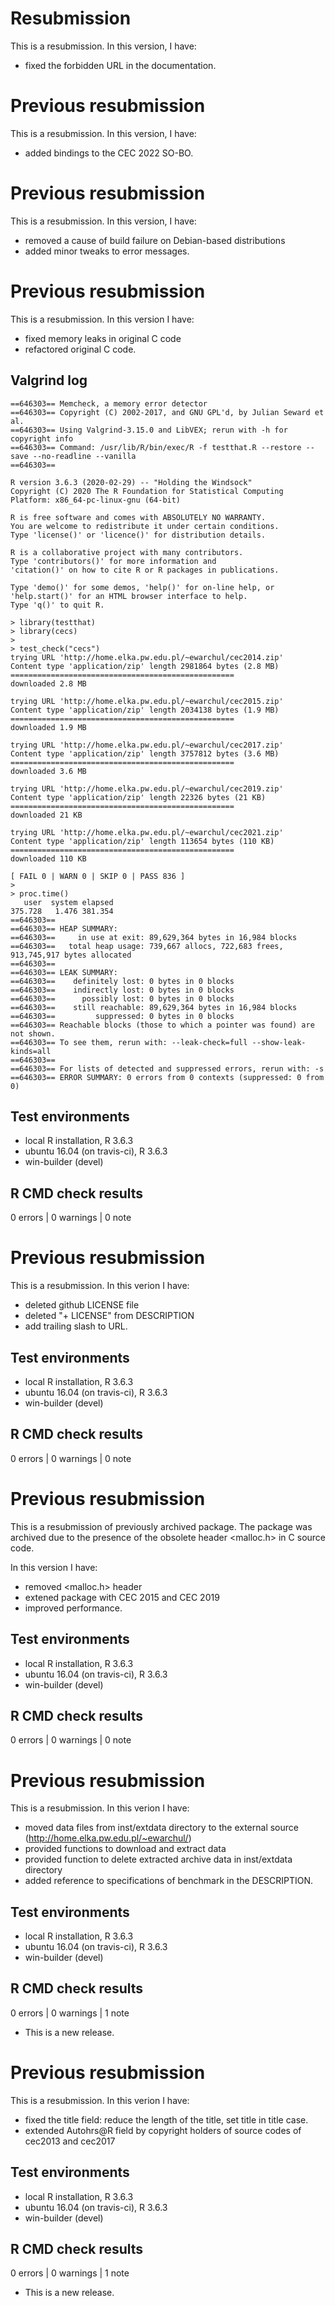 # Resubmission 

This is a resubmission. In this version, I have:

* fixed the forbidden URL in the documentation. 

# Previous resubmission

This is a resubmission. In this version, I have:

* added bindings to the CEC 2022 SO-BO.

# Previous resubmission

This is a resubmission. In this version, I have:

* removed a cause of build failure on Debian-based distributions
* added minor tweaks to error messages.

# Previous resubmission

This is a resubmission. In this version I have:

* fixed memory leaks in original C code
* refactored original C code.

## Valgrind log

```
==646303== Memcheck, a memory error detector
==646303== Copyright (C) 2002-2017, and GNU GPL'd, by Julian Seward et al.
==646303== Using Valgrind-3.15.0 and LibVEX; rerun with -h for copyright info
==646303== Command: /usr/lib/R/bin/exec/R -f testthat.R --restore --save --no-readline --vanilla
==646303== 

R version 3.6.3 (2020-02-29) -- "Holding the Windsock"
Copyright (C) 2020 The R Foundation for Statistical Computing
Platform: x86_64-pc-linux-gnu (64-bit)

R is free software and comes with ABSOLUTELY NO WARRANTY.
You are welcome to redistribute it under certain conditions.
Type 'license()' or 'licence()' for distribution details.

R is a collaborative project with many contributors.
Type 'contributors()' for more information and
'citation()' on how to cite R or R packages in publications.

Type 'demo()' for some demos, 'help()' for on-line help, or
'help.start()' for an HTML browser interface to help.
Type 'q()' to quit R.

> library(testthat)
> library(cecs)
> 
> test_check("cecs")
trying URL 'http://home.elka.pw.edu.pl/~ewarchul/cec2014.zip'
Content type 'application/zip' length 2981864 bytes (2.8 MB)
==================================================
downloaded 2.8 MB

trying URL 'http://home.elka.pw.edu.pl/~ewarchul/cec2015.zip'
Content type 'application/zip' length 2034138 bytes (1.9 MB)
==================================================
downloaded 1.9 MB

trying URL 'http://home.elka.pw.edu.pl/~ewarchul/cec2017.zip'
Content type 'application/zip' length 3757812 bytes (3.6 MB)
==================================================
downloaded 3.6 MB

trying URL 'http://home.elka.pw.edu.pl/~ewarchul/cec2019.zip'
Content type 'application/zip' length 22326 bytes (21 KB)
==================================================
downloaded 21 KB

trying URL 'http://home.elka.pw.edu.pl/~ewarchul/cec2021.zip'
Content type 'application/zip' length 113654 bytes (110 KB)
==================================================
downloaded 110 KB

[ FAIL 0 | WARN 0 | SKIP 0 | PASS 836 ]
> 
> proc.time()
   user  system elapsed 
375.728   1.476 381.354 
==646303== 
==646303== HEAP SUMMARY:
==646303==     in use at exit: 89,629,364 bytes in 16,984 blocks
==646303==   total heap usage: 739,667 allocs, 722,683 frees, 913,745,917 bytes allocated
==646303== 
==646303== LEAK SUMMARY:
==646303==    definitely lost: 0 bytes in 0 blocks
==646303==    indirectly lost: 0 bytes in 0 blocks
==646303==      possibly lost: 0 bytes in 0 blocks
==646303==    still reachable: 89,629,364 bytes in 16,984 blocks
==646303==         suppressed: 0 bytes in 0 blocks
==646303== Reachable blocks (those to which a pointer was found) are not shown.
==646303== To see them, rerun with: --leak-check=full --show-leak-kinds=all
==646303== 
==646303== For lists of detected and suppressed errors, rerun with: -s
==646303== ERROR SUMMARY: 0 errors from 0 contexts (suppressed: 0 from 0)

```

## Test environments
* local R installation, R 3.6.3
* ubuntu 16.04 (on travis-ci), R 3.6.3
* win-builder (devel)

## R CMD check results

0 errors | 0 warnings | 0 note


# Previous resubmission

This is a resubmission. In this verion I have:

* deleted github LICENSE file
* deleted "+ LICENSE" from DESCRIPTION 
* add trailing slash to URL.


## Test environments
* local R installation, R 3.6.3
* ubuntu 16.04 (on travis-ci), R 3.6.3
* win-builder (devel)

## R CMD check results

0 errors | 0 warnings | 0 note

# Previous resubmission

This is a resubmission of previously archived package. The package was archived
due to the presence of the obsolete header <malloc.h> in C source code.

In this version I have:

* removed <malloc.h> header
* extened package with CEC 2015 and CEC 2019 
* improved performance.

## Test environments
* local R installation, R 3.6.3
* ubuntu 16.04 (on travis-ci), R 3.6.3
* win-builder (devel)

## R CMD check results

0 errors | 0 warnings | 0 note

# Previous resubmission

This is a resubmission. In this verion I have:

* moved data files from inst/extdata directory to the external source (http://home.elka.pw.edu.pl/~ewarchul/)
* provided functions to download and extract data 
* provided function to delete extracted archive data in inst/extdata directory 
* added reference to specifications of benchmark in the DESCRIPTION.

## Test environments
* local R installation, R 3.6.3
* ubuntu 16.04 (on travis-ci), R 3.6.3
* win-builder (devel)

## R CMD check results

0 errors | 0 warnings | 1 note

* This is a new release.

# Previous resubmission

This is a resubmission. In this verion I have:

* fixed the title field: reduce the length of the title, set title in title case.
* extended Autohrs@R field by copyright holders of source codes of cec2013 and cec2017


## Test environments
* local R installation, R 3.6.3
* ubuntu 16.04 (on travis-ci), R 3.6.3
* win-builder (devel)

## R CMD check results

0 errors | 0 warnings | 1 note

* This is a new release.
